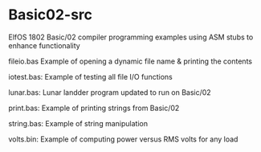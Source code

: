 # Basic02-src
ElfOS 1802 Basic/02 compiler programming examples using ASM stubs
to enhance functionality


fileio.bas  Example of opening a dynamic file name & printing the contents

iotest.bas: Example of testing all file I/O functions

lunar.bas:  Lunar landder program updated to run on Basic/02

print.bas:  Example of printing strings from Basic/02

string.bas: Example of string manipulation

volts.bin:  Example of computing power versus RMS volts for any load
